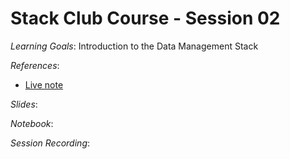 # Stack Club Course - Session 02

*Learning Goals*: Introduction to the Data Management Stack

*References*:
* [Live note](https://docs.google.com/document/d/10MLuWOOMNy5SPixbFI15u5iWdrZ1aIL_ywy66pHTCIY)

*Slides*:

*Notebook*:

*Session Recording*:

